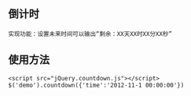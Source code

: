## 倒计时
    实现功能：设置未来时间可以输出“剩余：XX天XX时XX分XX秒”
## 使用方法
    <script src="jQuery.countdown.js"></script>
    $('demo').countdown({'time':'2012-11-1 00:00:00'})